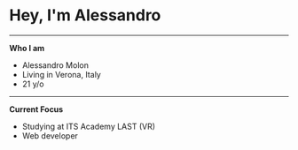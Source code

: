 # Hey, I'm Alessandro 
___
**Who I am**
- Alessandro Molon
- Living in Verona, Italy
- 21 y/o
___
**Current Focus**
- Studying at ITS Academy LAST (VR)
- Web developer
